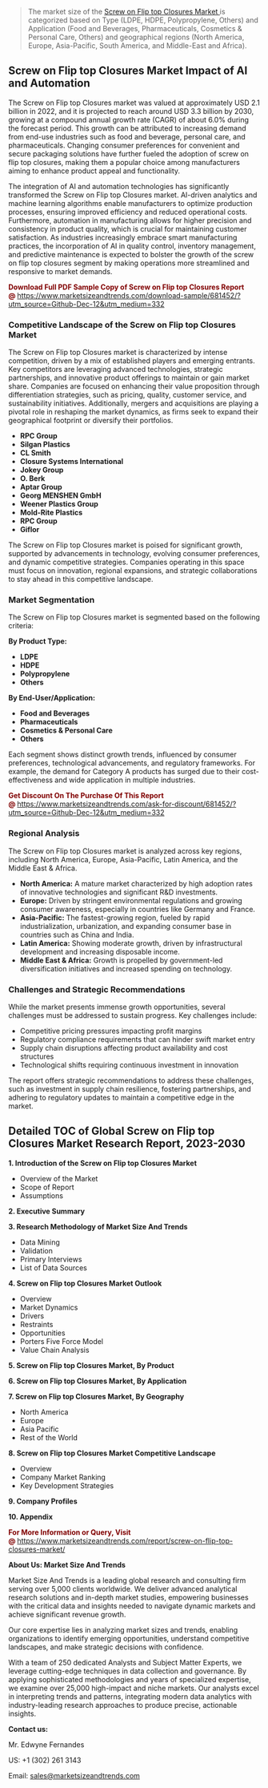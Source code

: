 <blockquote><p>The market size of the <a href="https://www.marketsizeandtrends.com/download-sample/681452/?utm_source=Github-Dec-12&amp;utm_medium=332" target="_blank">Screw on Flip top Closures Market </a>is categorized based on Type (LDPE, HDPE, Polypropylene, Others) and Application (Food and Beverages, Pharmaceuticals, Cosmetics & Personal Care, Others) and geographical regions (North America, Europe, Asia-Pacific, South America, and Middle-East and Africa).</p></blockquote><p><h2>Screw on Flip top Closures Market Impact of AI and Automation</h2><p>The Screw on Flip top Closures market was valued at approximately USD 2.1 billion in 2022, and it is projected to reach around USD 3.3 billion by 2030, growing at a compound annual growth rate (CAGR) of about 6.0% during the forecast period. This growth can be attributed to increasing demand from end-use industries such as food and beverage, personal care, and pharmaceuticals. Changing consumer preferences for convenient and secure packaging solutions have further fueled the adoption of screw on flip top closures, making them a popular choice among manufacturers aiming to enhance product appeal and functionality.</p><p>The integration of AI and automation technologies has significantly transformed the Screw on Flip top Closures market. AI-driven analytics and machine learning algorithms enable manufacturers to optimize production processes, ensuring improved efficiency and reduced operational costs. Furthermore, automation in manufacturing allows for higher precision and consistency in product quality, which is crucial for maintaining customer satisfaction. As industries increasingly embrace smart manufacturing practices, the incorporation of AI in quality control, inventory management, and predictive maintenance is expected to bolster the growth of the screw on flip top closures segment by making operations more streamlined and responsive to market demands.</p></p><p><strong><span style="color: #800000;">Download Full PDF Sample Copy of Screw on Flip top Closures Report @</span>&nbsp;</strong><a href="https://www.marketsizeandtrends.com/download-sample/681452/?utm_source=Github-Dec-12&amp;utm_medium=332">https://www.marketsizeandtrends.com/download-sample/681452/?utm_source=Github-Dec-12&amp;utm_medium=332</a></p><h3>Competitive Landscape of the Screw on Flip top Closures Market</h3><p>The Screw on Flip top Closures market is characterized by intense competition, driven by a mix of established players and emerging entrants. Key competitors are leveraging advanced technologies, strategic partnerships, and innovative product offerings to maintain or gain market share. Companies are focused on enhancing their value proposition through differentiation strategies, such as pricing, quality, customer service, and sustainability initiatives. Additionally, mergers and acquisitions are playing a pivotal role in reshaping the market dynamics, as firms seek to expand their geographical footprint or diversify their portfolios.</p><p><strong><p><ul><li>RPC Group </li><li> Silgan Plastics </li><li> CL Smith </li><li> Closure Systems International </li><li> Jokey Group </li><li> O. Berk </li><li> Aptar Group </li><li> Georg MENSHEN GmbH </li><li> Weener Plastics Group </li><li> Mold-Rite Plastics </li><li> RPC Group </li><li> Giflor</p></li></ul></p></strong></p><p>The Screw on Flip top Closures market is poised for significant growth, supported by advancements in technology, evolving consumer preferences, and dynamic competitive strategies. Companies operating in this space must focus on innovation, regional expansions, and strategic collaborations to stay ahead in this competitive landscape.</p><h3>Market Segmentation</h3><p>The Screw on Flip top Closures market is segmented based on the following criteria:</p><p><strong>By Product Type:</strong></p><p><strong><p><ul><li>LDPE </li><li> HDPE </li><li> Polypropylene </li><li> Others</p></li></ul></p></strong></p><p><strong>By End-User/Application:</strong></p><p><strong><p><ul><li>Food and Beverages </li><li> Pharmaceuticals </li><li> Cosmetics & Personal Care </li><li> Others</p></li></ul></p></strong></p><p>Each segment shows distinct growth trends, influenced by consumer preferences, technological advancements, and regulatory frameworks. For example, the demand for Category A products has surged due to their cost-effectiveness and wide application in multiple industries.</p><p><strong><span style="color: #800000;">Get Discount On The Purchase Of This Report @&nbsp;</span></strong><a href="https://www.marketsizeandtrends.com/ask-for-discount/681452/?utm_source=Github-Dec-12&amp;utm_medium=332">https://www.marketsizeandtrends.com/ask-for-discount/681452/?utm_source=Github-Dec-12&amp;utm_medium=332</a></p><h3>Regional Analysis</h3><p>The Screw on Flip top Closures market is analyzed across key regions, including North America, Europe, Asia-Pacific, Latin America, and the Middle East &amp; Africa.</p><ul><li><strong>North America:</strong> A mature market characterized by high adoption rates of innovative technologies and significant R&amp;D investments.</li><li><strong>Europe:</strong> Driven by stringent environmental regulations and growing consumer awareness, especially in countries like Germany and France.</li><li><strong>Asia-Pacific:</strong> The fastest-growing region, fueled by rapid industrialization, urbanization, and expanding consumer base in countries such as China and India.</li><li><strong>Latin America:</strong> Showing moderate growth, driven by infrastructural development and increasing disposable income.</li><li><strong>Middle East &amp; Africa:</strong> Growth is propelled by government-led diversification initiatives and increased spending on technology.</li></ul><h3>Challenges and Strategic Recommendations</h3><p>While the market presents immense growth opportunities, several challenges must be addressed to sustain progress. Key challenges include:</p><ul><li>Competitive pricing pressures impacting profit margins</li><li>Regulatory compliance requirements that can hinder swift market entry</li><li>Supply chain disruptions affecting product availability and cost structures</li><li>Technological shifts requiring continuous investment in innovation</li></ul><p>The report offers strategic recommendations to address these challenges, such as investment in supply chain resilience, fostering partnerships, and adhering to regulatory updates to maintain a competitive edge in the market.</p><h2>Detailed TOC of Global Screw on Flip top Closures Market Research Report, 2023-2030</h2><p><strong>1. Introduction of the Screw on Flip top Closures Market</strong></p><ul><li>Overview of the Market</li><li>Scope of Report</li><li>Assumptions&nbsp;</li></ul><p><strong>2. Executive Summary</strong></p><p><strong>3. Research Methodology of <strong>Market Size And Trends</strong></strong></p><ul><li>Data Mining</li><li>Validation</li><li>Primary Interviews</li><li>List of Data Sources&nbsp;</li></ul><p><strong>4. Screw on Flip top Closures Market Outlook</strong></p><ul><li>Overview</li><li>Market Dynamics</li><li>Drivers</li><li>Restraints</li><li>Opportunities</li><li>Porters Five Force Model</li><li>Value Chain Analysis&nbsp;</li></ul><p><strong>5. Screw on Flip top Closures Market, By Product</strong></p><p><strong>6. Screw on Flip top Closures Market, By Application</strong></p><p><strong>7. Screw on Flip top Closures Market, By Geography</strong></p><ul><li>North America</li><li>Europe</li><li>Asia Pacific</li><li>Rest of the World&nbsp;</li></ul><p><strong>8. Screw on Flip top Closures Market Competitive Landscape</strong></p><ul><li>Overview</li><li>Company Market Ranking</li><li>Key Development Strategies&nbsp;</li></ul><p><strong>9. Company Profiles</strong></p><p><strong>10. Appendix</strong></p><p><strong><span style="color: #800000;">For More Information or Query, Visit @&nbsp;</span></strong><a href="https://www.marketsizeandtrends.com/report/screw-on-flip-top-closures-market/">https://www.marketsizeandtrends.com/report/screw-on-flip-top-closures-market/</a></p><p></p><p><strong>About Us:&nbsp;Market Size And Trends</strong></p><p>Market Size And Trends&nbsp;is a leading global research and consulting firm serving over 5,000 clients worldwide. We deliver advanced analytical research solutions and in-depth market studies, empowering businesses with the critical data and insights needed to navigate dynamic markets and achieve significant revenue growth.</p><p>Our core expertise lies in analyzing market sizes and trends, enabling organizations to identify emerging opportunities, understand competitive landscapes, and make strategic decisions with confidence.</p><p>With a team of 250 dedicated Analysts and Subject Matter Experts, we leverage cutting-edge techniques in data collection and governance. By applying sophisticated methodologies and years of specialized expertise, we examine over 25,000 high-impact and niche markets. Our analysts excel in interpreting trends and patterns, integrating modern data analytics with industry-leading research approaches to produce precise, actionable insights.</p><p><strong>Contact us:</strong></p><p>Mr. Edwyne Fernandes</p><p>US: +1 (302) 261 3143</p><p>Email: <a href="mailto:sales@marketsizeandtrends.com">sales@marketsizeandtrends.com</a>&nbsp;</p>
